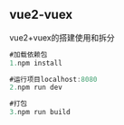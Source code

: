 ## vue2-vuex
vue2+vuex的搭建使用和拆分

```java
#加载依赖包
1.npm install

#运行项目localhost:8080
2.npm run dev

#打包
3.npm run build
```

